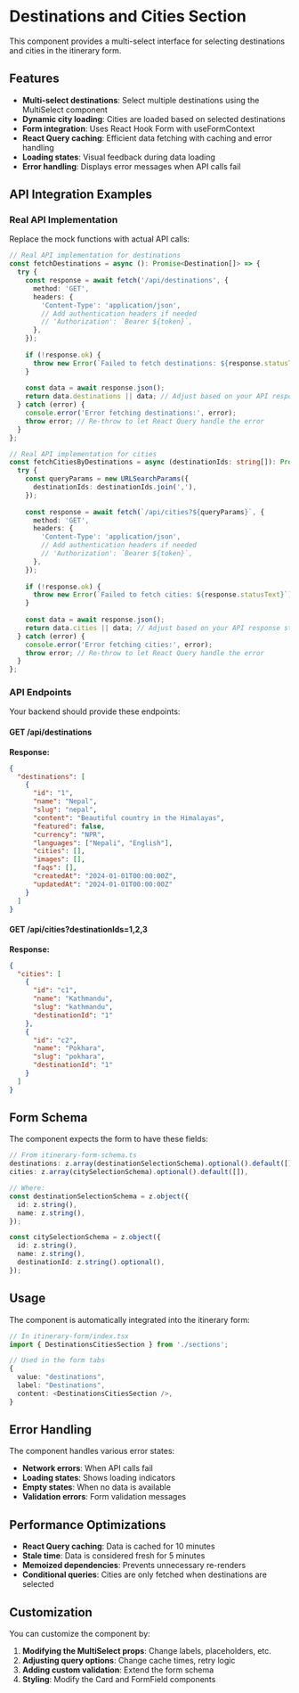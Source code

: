 # Destinations and Cities Section

This component provides a multi-select interface for selecting destinations and cities in the itinerary form.

## Features

- **Multi-select destinations**: Select multiple destinations using the MultiSelect component
- **Dynamic city loading**: Cities are loaded based on selected destinations
- **Form integration**: Uses React Hook Form with useFormContext
- **React Query caching**: Efficient data fetching with caching and error handling
- **Loading states**: Visual feedback during data loading
- **Error handling**: Displays error messages when API calls fail

## API Integration Examples

### Real API Implementation

Replace the mock functions with actual API calls:

```typescript
// Real API implementation for destinations
const fetchDestinations = async (): Promise<Destination[]> => {
  try {
    const response = await fetch('/api/destinations', {
      method: 'GET',
      headers: {
        'Content-Type': 'application/json',
        // Add authentication headers if needed
        // 'Authorization': `Bearer ${token}`,
      },
    });
    
    if (!response.ok) {
      throw new Error(`Failed to fetch destinations: ${response.statusText}`);
    }
    
    const data = await response.json();
    return data.destinations || data; // Adjust based on your API response structure
  } catch (error) {
    console.error('Error fetching destinations:', error);
    throw error; // Re-throw to let React Query handle the error
  }
};

// Real API implementation for cities
const fetchCitiesByDestinations = async (destinationIds: string[]): Promise<City[]> => {
  try {
    const queryParams = new URLSearchParams({
      destinationIds: destinationIds.join(','),
    });
    
    const response = await fetch(`/api/cities?${queryParams}`, {
      method: 'GET',
      headers: {
        'Content-Type': 'application/json',
        // Add authentication headers if needed
        // 'Authorization': `Bearer ${token}`,
      },
    });
    
    if (!response.ok) {
      throw new Error(`Failed to fetch cities: ${response.statusText}`);
    }
    
    const data = await response.json();
    return data.cities || data; // Adjust based on your API response structure
  } catch (error) {
    console.error('Error fetching cities:', error);
    throw error; // Re-throw to let React Query handle the error
  }
};
```

### API Endpoints

Your backend should provide these endpoints:

#### GET /api/destinations

**Response:**
```json
{
  "destinations": [
    {
      "id": "1",
      "name": "Nepal",
      "slug": "nepal",
      "content": "Beautiful country in the Himalayas",
      "featured": false,
      "currency": "NPR",
      "languages": ["Nepali", "English"],
      "cities": [],
      "images": [],
      "faqs": [],
      "createdAt": "2024-01-01T00:00:00Z",
      "updatedAt": "2024-01-01T00:00:00Z"
    }
  ]
}
```

#### GET /api/cities?destinationIds=1,2,3

**Response:**
```json
{
  "cities": [
    {
      "id": "c1",
      "name": "Kathmandu",
      "slug": "kathmandu",
      "destinationId": "1"
    },
    {
      "id": "c2",
      "name": "Pokhara",
      "slug": "pokhara",
      "destinationId": "1"
    }
  ]
}
```

## Form Schema

The component expects the form to have these fields:

```typescript
// From itinerary-form-schema.ts
destinations: z.array(destinationSelectionSchema).optional().default([]),
cities: z.array(citySelectionSchema).optional().default([]),

// Where:
const destinationSelectionSchema = z.object({
  id: z.string(),
  name: z.string(),
});

const citySelectionSchema = z.object({
  id: z.string(),
  name: z.string(),
  destinationId: z.string().optional(),
});
```

## Usage

The component is automatically integrated into the itinerary form:

```typescript
// In itinerary-form/index.tsx
import { DestinationsCitiesSection } from './sections';

// Used in the form tabs
{
  value: "destinations",
  label: "Destinations",
  content: <DestinationsCitiesSection />,
}
```

## Error Handling

The component handles various error states:

- **Network errors**: When API calls fail
- **Loading states**: Shows loading indicators
- **Empty states**: When no data is available
- **Validation errors**: Form validation messages

## Performance Optimizations

- **React Query caching**: Data is cached for 10 minutes
- **Stale time**: Data is considered fresh for 5 minutes
- **Memoized dependencies**: Prevents unnecessary re-renders
- **Conditional queries**: Cities are only fetched when destinations are selected

## Customization

You can customize the component by:

1. **Modifying the MultiSelect props**: Change labels, placeholders, etc.
2. **Adjusting query options**: Change cache times, retry logic
3. **Adding custom validation**: Extend the form schema
4. **Styling**: Modify the Card and FormField components